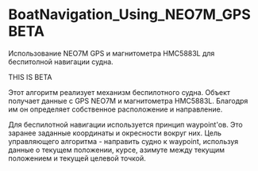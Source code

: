 # BoatNavigation_Using_NEO7M_GPS BETA
Использование NEO7M GPS и магнитометра HMC5883L для беспитолной навигации судна.

THIS IS BETA

Этот алгоритм реализует механизм беспилотного судна. Объект получает данные с GPS NEO7M и магнитометра HMC5883L. 
Благодря им он определяет собственное расположение и направление. 

Для беспилотной навигации используется принцип waypoint'ов. Это заранее заданные координаты и окресности вокруг них. 
Цель управляющего алгоритма - направить судно к waypoint, используя данные о текущем положении, курсе, азимуте между текущим
положением и текущей целевой точкой.
